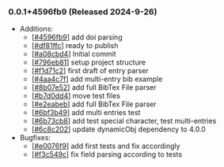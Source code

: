 ### 0.0.1+4596fb9 (Released 2024-9-26)
* Additions:
    * [[#4596fb9](https://github.com/HLWeil/DrBiber/commit/4596fb9acb5c8ad89274e28c5775364473dabca5)] add doi parsing
    * [[#df81ffc](https://github.com/HLWeil/DrBiber/commit/df81ffc969ff06d52954890699e553268797ea42)] ready to publish
    * [[#a08cbd4](https://github.com/HLWeil/DrBiber/commit/a08cbd4c55a1c2482a3d15c979213d46f6a0c792)] Initial commit
    * [[#796eb81](https://github.com/HLWeil/DrBiber/commit/796eb814971b24bfb98d04a475938a9ed223050b)] setup project structure
    * [[#f1d71c2](https://github.com/HLWeil/DrBiber/commit/f1d71c26f1b1df7b62f835eebe48d54bb49daa9f)] first draft of entry parser
    * [[#4aa4c7f](https://github.com/HLWeil/DrBiber/commit/4aa4c7fffff2bdd058bbb4bc3dfc488a3dde5ced)] add multi-entry bib example
    * [[#8b07e52](https://github.com/HLWeil/DrBiber/commit/8b07e52d69e19592adbe81ec6ce4f27427469c39)] add full BibTex File parser
    * [[#b7d0dd4](https://github.com/HLWeil/DrBiber/commit/b7d0dd485964715eade6e38142a4f045393d6e3d)] move test files
    * [[#e2eabeb](https://github.com/HLWeil/DrBiber/commit/e2eabebae67fe3e2278e8b6d311d71f7c10f4a3b)] add full BibTex File parser
    * [[#6bf3b49](https://github.com/HLWeil/DrBiber/commit/6bf3b49eb194d1055a0e04357a4cce941c064c2d)] add multi entries test
    * [[#6b73cb8](https://github.com/HLWeil/DrBiber/commit/6b73cb88bb5a6fcc389eba5d75b28475693e40b7)] add test special character, test multi-entries
    * [[#6c8c202](https://github.com/HLWeil/DrBiber/commit/6c8c202eb52c0364bcf4d1ff18bd9870e910909e)] update dynamicObj dependency to 4.0.0
* Bugfixes:
    * [[#e0076f9](https://github.com/HLWeil/DrBiber/commit/e0076f995ec16da5b081cedccf6b5e794c3fe1c8)] add first tests and fix accordingly
    * [[#f3c549c](https://github.com/HLWeil/DrBiber/commit/f3c549c65cd090cfe207552eb062b7aac814d50b)] fix field parsing according to tests

